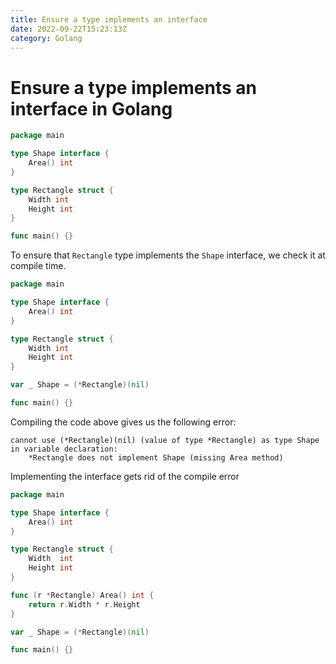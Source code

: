 ```yaml
---
title: Ensure a type implements an interface
date: 2022-09-22T15:23:13Z
category: Golang
---
```


# Ensure a type implements an interface in Golang

```go
package main

type Shape interface {
	Area() int
}

type Rectangle struct {
	Width int
	Height int
}

func main() {}
```

To ensure that `Rectangle` type implements the `Shape` interface, we check it at compile time.

```go
package main

type Shape interface {
	Area() int
}

type Rectangle struct {
	Width int
	Height int
}

var _ Shape = (*Rectangle)(nil)

func main() {}
```

Compiling the code above gives us the following error:

```
cannot use (*Rectangle)(nil) (value of type *Rectangle) as type Shape in variable declaration:
	*Rectangle does not implement Shape (missing Area method)
```

Implementing the interface gets rid of the compile error

```go
package main

type Shape interface {
	Area() int
}

type Rectangle struct {
	Width  int
	Height int
}

func (r *Rectangle) Area() int {
	return r.Width * r.Height
}

var _ Shape = (*Rectangle)(nil)

func main() {}
```
